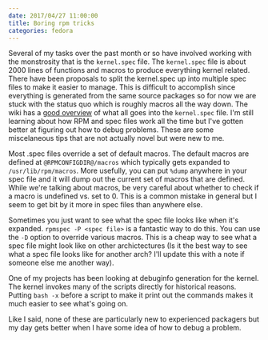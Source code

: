 ```yaml
---
date: 2017/04/27 11:00:00
title: Boring rpm tricks
categories: fedora
---
```

Several of my tasks over the past month or so have involved working with the
monstrosity that is the `kernel.spec` file. The `kernel.spec` file is about
2000 lines of functions and macros to produce everything kernel related.
There have been proposals to split the kernel.spec up into multiple spec files
to make it easier to manage. This is difficult to accomplish since everything
is generated from the same source packages so for now we are stuck with the
status quo which is roughly macros all the way down. The wiki has a
[good overview](https://fedoraproject.org/wiki/Kernel/Spec) of what all goes
into the `kernel.spec` file. I'm still learning about how RPM and spec files
work all the time but I've gotten better at figuring out how to debug problems.
These are some miscelaneous tips that are not actually novel but were new to
me.

Most .spec files override a set of default macros. The default macros are
defined at `@RPMCONFIGDIR@/macros` which typically gets expanded to
`/usr/lib/rpm/macros`. More usefully, you can put `%dump` anywhere in your
spec file and it will dump out the current set of macros that are defined.
While we're talking about macros, be very careful about whether to check if
a macro is undefined vs. set to 0. This is a common mistake in general but
I seem to get bit by it more in spec files than anywhere else.

Sometimes you just want to see what the spec file looks like when it's
expanded. `rpmspec -P <spec file>` is a fantastic way to do this. You can
use the `-D` option to override various macros. This is a cheap way to see
what a spec file might look like on other archictectures (Is it the best way
to see what a spec file looks like for another arch? I'll update this with
a note if someone else me another way).

One of my projects has been looking at debuginfo generation for the kernel.
The kernel invokes many of the scripts directly for historical reasons. Putting
`bash -x` before a script to make it print out the commands makes it much
easier to see what's going on.

Like I said, none of these are particularly new to experienced packagers but
my day gets better when I have some idea of how to debug a problem.
